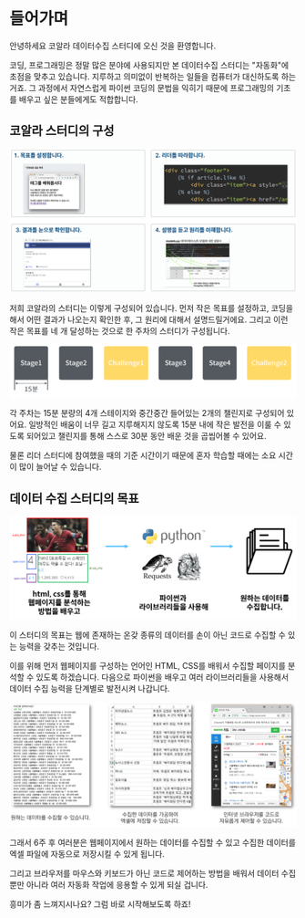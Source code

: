 # 들어가며

안녕하세요 코알라 데이터수집 스터디에 오신 것을 환영합니다.

 코딩, 프로그래밍은 정말 많은 분야에 사용되지만 본 데이터수집 스터디는 "자동화"에 초점을 맞추고 있습니다. 지루하고 의미없이 반복하는 일들을 컴퓨터가 대신하도록 하는 거죠. 그 과정에서 자연스럽게 파이썬 코딩의 문법을 익히기 때문에 프로그래밍의 기초를 배우고 싶은 분들에게도 적합합니다.



## 코알라 스터디의 구성

![](.gitbook/assets/image%20%28166%29.png)

 저희 코알라의 스터디는 이렇게 구성되어 있습니다. 먼저 작은 목표를 설정하고, 코딩을 해서 어떤 결과가 나오는지 확인한 후, 그 원리에 대해서 설명드릴거에요. 그리고 이런 작은 목표를 네 개 달성하는 것으로 한 주차의 스터디가 구성됩니다.



![](.gitbook/assets/image%20%28210%29.png)

 각 주차는 15분 분량의 4개 스테이지와 중간중간 들어있는 2개의 챌린지로 구성되어 있어요. 일방적인 배움이 너무 길고 지루해지지 않도록 15분 내에 작은 발전을 이룰 수 있도록 되어있고 챌린지를 통해 스스로 30분 동안 배운 것을 곱씹어볼 수 있어요.

물론 리더 스터디에 참여했을 때의 기준 시간이기 때문에 혼자 학습할 때에는 소요 시간이 많이 늘어날 수 있습니다.



## 데이터 수집 스터디의 목표

![](.gitbook/assets/image%20%28214%29.png)

이 스터디의 목표는 웹에 존재하는 온갖 종류의 데이터를 손이 아닌 코드로 수집할 수 있는 능력을 갖추는 것입니다.

이를 위해 먼저 웹페이지를 구성하는 언어인 HTML, CSS를 배워서 수집할 페이지를 분석할 수 있도록 하겠습니다. 다음으로 파이썬을 배우고 여러 라이브러리들을 사용해서 데이터 수집 능력을 단계별로 발전시켜 나갑니다.



![](.gitbook/assets/image%20%2874%29.png)

그래서 6주 후 여러분은 웹페이지에서 원하는 데이터를 수집할 수 있고 수집한 데이터를 엑셀 파일에 자동으로 저장시킬 수 있게 됩니다.

그리고 브라우저를 마우스와 키보드가 아닌 코드로 제어하는 방법을 배워서 데이터 수집뿐만 아니라 여러 자동화 작업에 응용할 수 있게 되실 겁니다.



흥미가 좀 느껴지시나요? 그럼 바로 시작해보도록 하죠!

